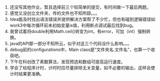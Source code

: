 1. 还没写其他作业，暂且选择前三个较简单的提交，有时间做一下最后两题。 
2. 感觉又没创立文件夹，传的文件也不知所踪。。。 
3. Idea能及时找出语法错误并提供解决方案帮了不少忙，但也有碰到逻辑错误如work3中每次循环前未初始变量is值，利用断点调试最后找到bug。 
4. 我曾试着将double利用Math.ceil()转变为int，有error，可加（int）强制转换。 
5. java的API那一部分不知所云，似乎对这三个代码没什么影响。。。 
6. debug前的configurations中，Main class是”文件夹名.文件名”，也算一个收获吧。
7. 下午在科创改了素数算法，发现预选和数组可提高运行速度。
8. 学会了给程序计时，计时时应尽量排除无关变量，如不必要的输出，这样会使计时结果更准确。